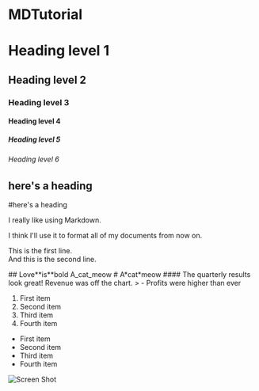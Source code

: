 # MDTutorial
# Heading level 1
## Heading level 2
### Heading level 3
#### Heading level 4
##### Heading level 5
###### Heading level 6
## here's a heading
#here's a heading
<p>I really like using Markdown.</p>
<p>I think I'll use it to format all of my documents from now on.</p>
<p>This is the first line.<br>
And this is the second line.</p>
## Love**is**bold
A_cat_meow
# A*cat*meow
#### The quarterly results look great!
 Revenue was off the chart.
> - Profits were higher than ever
<ol>
  <li>First item</li>
  <li>Second item</li>
  <li>Third item</li>
  <li>Fourth item</li>
</ol>
<ul>
  <li>First item</li>
  <li>Second item</li>
  <li>Third item</li>
  <li>Fourth item</li>
</ul>





![Screen Shot](pic1.png)

